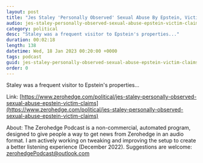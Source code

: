 ```yaml
---
layout: post
title: "Jes Staley 'Personally Observed' Sexual Abuse By Epstein, Victim Claims"
audio: jes-staley-personally-observed-sexual-abuse-epstein-victim-claims-0
category: political
desc: "Staley was a frequent visitor to Epstein's properties..."
duration: 00:02:18
length: 138
datetime: Wed, 18 Jan 2023 00:20:00 +0000
tags: podcast
guid: jes-staley-personally-observed-sexual-abuse-epstein-victim-claims-0
order: 0
---
```

Staley was a frequent visitor to Epstein's properties...

Link: [https://www.zerohedge.com/political/jes-staley-personally-observed-sexual-abuse-epstein-victim-claims](https://www.zerohedge.com/political/jes-staley-personally-observed-sexual-abuse-epstein-victim-claims)

About: The Zerohedge Podcast is a non-commercial, automated program, designed to give people a way to get news from Zerohedge in an audio format.  I am actively working on tweaking and improving the setup to create a better listening experience (December 2022).  Suggestions are welcome: [zerohedgePodcast@outlook.com](mailto:zerohedgePodcast@outlook.com)